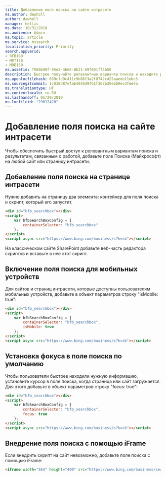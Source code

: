 ```yaml
---
title: Добавление поля поиска на сайте интрасети
ms.author: dawholl
author: dawholl
manager: kellis
ms.date: 10/31/2018
ms.audience: Admin
ms.topic: article
ms.service: mssearch
localization_priority: Priority
search.appverid:
- BFB160
- MET150
- MOE150
ms.assetid: f980b90f-95e2-4b66-8b21-69f601ff4b50
description: Быстрее получайте релевантные варианты поиска и находите результаты, связанные с работой, добавив поле Поиска (Майкрософт) на сайт или страницу интрасети.
ms.openlocfilehash: 699cfd9c411c9b86f3a2f8742c425aaedef1ebc5
ms.sourcegitcommit: 1c038d87efab4840d97b1f367b39e2b9ecdfee4a
ms.translationtype: HT
ms.contentlocale: ru-RU
ms.lasthandoff: 01/29/2019
ms.locfileid: "29612420"
---
```

# <a name="add-a-search-box-to-your-intranet-site"></a>Добавление поля поиска на сайте интрасети

Чтобы обеспечить быстрый доступ к релевантным вариантам поиска и результатам, связанным с работой, добавьте поле Поиска (Майкрософт) на любой сайт или страницу интрасети.
  
## <a name="add-a-search-box-to-an-intranet-page"></a>Добавление поля поиска на странице интрасети

Нужно добавить на страницу два элемента: контейнер для поля поиска и скрипт, который его запустит.
  
```html
<div id="bfb_searchbox"></div>
<script>
    var bfbSearchBoxConfig = {
        containerSelector: "bfb_searchbox"
    };
</script>
<script async src="https://www.bing.com/business/s?k=sb"></script>
```

На классическом сайте SharePoint добавьте веб-часть редактора скриптов и вставьте в нее этот скрипт.
  
## <a name="enable-the-search-box-for-mobile"></a>Включение поля поиска для мобильных устройств

Для сайтов и страниц интрасети, которые доступны пользователям мобильных устройств, добавьте в объект параметров строку "isMobile: true":
  
```html
<div id="bfb_searchbox"></div>
<script>
    var bfbSearchBoxConfig = {
        containerSelector: "bfb_searchbox", 
        isMobile: true
    };
</script>
<script async src="https://www.bing.com/business/s?k=sb"></script>
```

## <a name="put-focus-on-the-search-box-by-default"></a>Установка фокуса в поле поиска по умолчанию

Чтобы пользователи быстрее находили нужную информацию, установите курсор в поле поиска, когда страница или сайт загружается. Для этого добавьте в объект параметров строку "focus: true":
  
```html
<div id="bfb_searchbox"></div>
<script>
    var bfbSearchBoxConfig = {
        containerSelector: "bfb_searchbox",
        focus: true
    };
</script>
<script async src="https://www.bing.com/business/s?k=sb"></script>
```

## <a name="use-an-iframe-to-embed-a-search-box"></a>Внедрение поля поиска с помощью iFrame

Если внедрить скрипт на сайт невозможно, добавьте поле поиска с помощью iFrame:
  
```html
<iframe width="564" height="400" src="https://www.bing.com/business/searchbox"></iframe>
```
